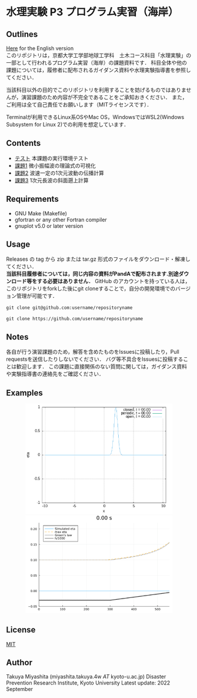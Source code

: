# 水理実験 P3 プログラム実習（海岸）

## Outlines
[Here](/README-en.md) for the English version  
このリポジトリは，京都大学工学部地球工学科　土木コース科目「水理実験」の一部として行われるプログラム実習（海岸）の課題資料です．
科目全体や他の課題については，履修者に配布されるガイダンス資料や水理実験指導書を参照してください．

当該科目以外の目的でこのリポジトリを利用することを妨げるものではありませんが，演習課題のため内容が不完全であることをご承知おきください．
また，ご利用は全て自己責任でお願いします（MITライセンスです）．

Terminalが利用できるLinux系OSやMac OS，WindowsではWSL2(Windows Subsystem for Linux 2)での利用を想定しています．

## Contents
- [テスト](/test) 本課題の実行環境テスト
- [課題1](/ex_small_amplitude_waves) 微小振幅波の理論式の可視化
- [課題2](/ex_waveeq_1d) 波速一定の1次元波動の伝播計算
- [課題3](/ex_longwave_1d) 1次元長波の斜面遡上計算

## Requirements
- GNU Make (Makefile)
- gfortran or any other Fortran compiler
- gnuplot v5.0 or later version

## Usage
Releases の tag から zip または tar.gz 形式のファイルをダウンロード・解凍してください．  
**当該科目履修者については，同じ内容の資料がPandAで配布されます.別途ダウンロード等をする必要はありません．**
GitHub のアカウントを持っている人は，このリポジトリをforkした後にgit cloneすることで，自分の開発環境でのバージョン管理が可能です．

```shell
git clone git@github.com:username/repositoryname
```

```shell
git clone https://github.com/username/repositoryname
```

## Notes
各自が行う演習課題のため，解答を含めたものをIssuesに投稿したり，Pull requestsを送信したりしないでください．
バグ等不具合をIssuesに投稿することは歓迎します．
この課題に直接関係のない質問に関しては，ガイダンス資料や実験指導書の連絡先をご確認ください．

## Examples
<p align="center">
<img src="/fig/wave1d_bc_comparison.gif", width="400">
<img src="/fig/ex_longwave.gif", width="400">
</p>

## License

[MIT](/LICENSE)

## Author

Takuya Miyashita (miyashita.takuya.4w $AT$ kyoto-u.ac.jp)
Disaster Prevention Research Institute, Kyoto University
Latest update: 2022 September
